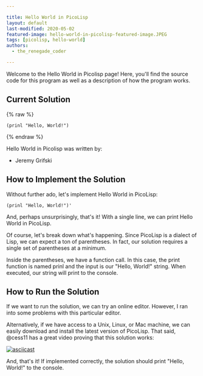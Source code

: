 ```yaml
---

title: Hello World in PicoLisp
layout: default
last-modified: 2020-05-02
featured-image: hello-world-in-picolisp-featured-image.JPEG
tags: [picolisp, hello-world]
authors:
  - the_renegade_coder

---
```


Welcome to the Hello World in Picolisp page! Here, you'll find the source code for this program as well as a description of how the program works.

## Current Solution

{% raw %}

```picolisp
(prinl "Hello, World!")
```

{% endraw %}

Hello World in Picolisp was written by:

- Jeremy Grifski

## How to Implement the Solution

Without further ado, let's implement Hello World in PicoLisp:

```picolisp
(prinl "Hello, World!")'
```

And, perhaps unsurprisingly, that's it! With a single line, we can print Hello 
World in PicoLisp.

Of course, let's break down what's happening. Since PicoLisp is a dialect of 
Lisp, we can expect a ton of parentheses. In fact, our solution requires a single 
set of parentheses at a minimum.

Inside the parentheses, we have a function call. In this case, the print function 
is named prinl and the input is our "Hello, World!" string. When executed, our 
string will print to the console.


## How to Run the Solution

If we want to run the solution, we can try an online editor. However, I ran into some 
problems with this particular editor.

Alternatively, if we have access to a Unix, Linux, or Mac machine, we can easily 
download and install the latest version of PicoLisp. That said, @cess11 has a great 
video proving that this solution works:

[![asciicast](https://asciinema.org/a/HdFjKizOUYKdcyFoG6h4RPhjn.svg)](https://asciinema.org/a/HdFjKizOUYKdcyFoG6h4RPhjn)

And, that's it! If implemented correctly, the solution should print "Hello, World!" to the console.
